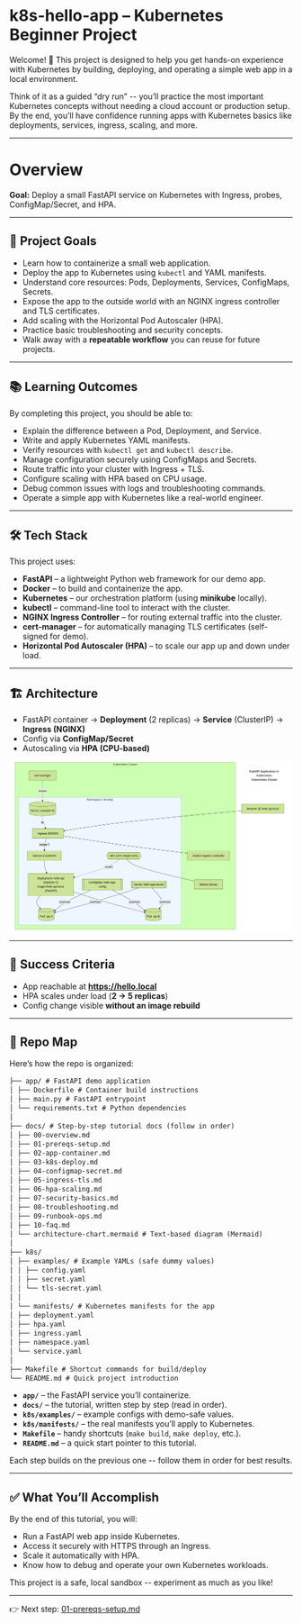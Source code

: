 # k8s-hello-app – Kubernetes Beginner Project

Welcome! 🎉 This project is designed to help you get hands-on experience with Kubernetes by building, deploying, and operating a simple web app in a local environment.  

Think of it as a guided “dry run” -- you’ll practice the most important Kubernetes concepts without needing a cloud account or production setup. By the end, you’ll have confidence running apps with Kubernetes basics like deployments, services, ingress, scaling, and more.

---

# Overview

**Goal:** Deploy a small FastAPI service on Kubernetes with Ingress, probes, ConfigMap/Secret, and HPA.  

---

## 🚀 Project Goals

- Learn how to containerize a small web application.  
- Deploy the app to Kubernetes using `kubectl` and YAML manifests.  
- Understand core resources: Pods, Deployments, Services, ConfigMaps, Secrets.  
- Expose the app to the outside world with an NGINX ingress controller and TLS certificates.  
- Add scaling with the Horizontal Pod Autoscaler (HPA).  
- Practice basic troubleshooting and security concepts.  
- Walk away with a **repeatable workflow** you can reuse for future projects.  

---

## 📚 Learning Outcomes

By completing this project, you should be able to:  

- Explain the difference between a Pod, Deployment, and Service.  
- Write and apply Kubernetes YAML manifests.  
- Verify resources with `kubectl get` and `kubectl describe`.  
- Manage configuration securely using ConfigMaps and Secrets.  
- Route traffic into your cluster with Ingress + TLS.  
- Configure scaling with HPA based on CPU usage.  
- Debug common issues with logs and troubleshooting commands.  
- Operate a simple app with Kubernetes like a real-world engineer.  

---

## 🛠️ Tech Stack

This project uses:  

- **FastAPI** – a lightweight Python web framework for our demo app.  
- **Docker** – to build and containerize the app.  
- **Kubernetes** – our orchestration platform (using **minikube** locally).  
- **kubectl** – command-line tool to interact with the cluster.  
- **NGINX Ingress Controller** – for routing external traffic into the cluster.  
- **cert-manager** – for automatically managing TLS certificates (self-signed for demo).  
- **Horizontal Pod Autoscaler (HPA)** – to scale our app up and down under load.  

---

## 🏗️ Architecture

- FastAPI container → **Deployment** (2 replicas) → **Service** (ClusterIP) → **Ingress (NGINX)**  
- Config via **ConfigMap/Secret**  
- Autoscaling via **HPA (CPU-based)**  

![Architecture](./images/architecture-diagram.png)

---

## 🎯 Success Criteria

- App reachable at **https://hello.local**  
- HPA scales under load (**2 → 5 replicas**)  
- Config change visible **without an image rebuild**  

---

## 📂 Repo Map

Here’s how the repo is organized:

```
├── app/ # FastAPI demo application
│ ├── Dockerfile # Container build instructions
│ ├── main.py # FastAPI entrypoint
│ └── requirements.txt # Python dependencies
│
├── docs/ # Step-by-step tutorial docs (follow in order)
│ ├── 00-overview.md
│ ├── 01-prereqs-setup.md
│ ├── 02-app-container.md
│ ├── 03-k8s-deploy.md
│ ├── 04-configmap-secret.md
│ ├── 05-ingress-tls.md
│ ├── 06-hpa-scaling.md
│ ├── 07-security-basics.md
│ ├── 08-troubleshooting.md
│ ├── 09-runbook-ops.md
│ ├── 10-faq.md
│ └── architecture-chart.mermaid # Text-based diagram (Mermaid)
│
├── k8s/
│ ├── examples/ # Example YAMLs (safe dummy values)
│ │ ├── config.yaml
│ │ ├── secret.yaml
│ │ └── tls-secret.yaml
│ │
│ └── manifests/ # Kubernetes manifests for the app
│ ├── deployment.yaml
│ ├── hpa.yaml
│ ├── ingress.yaml
│ ├── namespace.yaml
│ └── service.yaml
│
├── Makefile # Shortcut commands for build/deploy
└── README.md # Quick project introduction
```

- **`app/`** – the FastAPI service you’ll containerize.  
- **`docs/`** – the tutorial, written step by step (read in order).  
- **`k8s/examples/`** – example configs with demo-safe values.  
- **`k8s/manifests/`** – the real manifests you’ll apply to Kubernetes.  
- **`Makefile`** – handy shortcuts (`make build`, `make deploy`, etc.).  
- **`README.md`** – a quick start pointer to this tutorial.

Each step builds on the previous one -- follow them in order for best results.  

---

## ✅ What You’ll Accomplish

By the end of this tutorial, you will:  

- Run a FastAPI web app inside Kubernetes.  
- Access it securely with HTTPS through an Ingress.  
- Scale it automatically with HPA.  
- Know how to debug and operate your own Kubernetes workloads.  

This project is a safe, local sandbox -- experiment as much as you like!  

---

👉 Next step: [01-prereqs-setup.md](01-prereqs-setup.md)  
